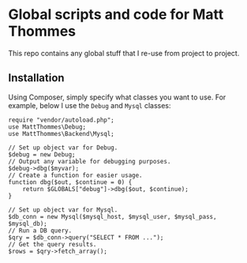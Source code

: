 Global scripts and code for Matt Thommes
==========

This repo contains any global stuff that I re-use from project to project.

## Installation

Using Composer, simply specify what classes you want to use. For example, below I use the `Debug` and `Mysql` classes:

	require "vendor/autoload.php";
	use MattThommes\Debug;
	use MattThommes\Backend\Mysql;

	// Set up object var for Debug.
	$debug = new Debug;
	// Output any variable for debugging purposes.
	$debug->dbg($myvar);
	// Create a function for easier usage.
	function dbg($out, $continue = 0) {
		return $GLOBALS["debug"]->dbg($out, $continue);
	}

	// Set up object var for Mysql.
	$db_conn = new Mysql($mysql_host, $mysql_user, $mysql_pass, $mysql_db);
	// Run a DB query.
	$qry = $db_conn->query("SELECT * FROM ...");
	// Get the query results.
	$rows = $qry->fetch_array();
	
